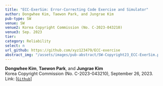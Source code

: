 ```yaml
---
title: "ECC-ExerSim: Error-Correcting Code Exercise and Simulator"
author: Dongwhee Kim, Taewon Park, and Jungrae Kim
pub-type: SW
venue: SW
venue2: Korea Copyright Commission (No. C-2023-043210)
venue3: Sep. 2023
tier: 
category: Reliability
select: n
url_github: https://github.com/xyz123479/ECC-exercise
abstract_img: "/assets/images/pub-abstract/SW-Copyright23_ECC-ExerSim.png"
---
```


**Dongwhee Kim**, **Taewon Park**, and **Jungrae Kim**<br>
Korea Copyright Commission (No. C-2023-043210), September 26, 2023. <br>
Link: [[```Github```](https://github.com/xyz123479/ECC-exercise)]
